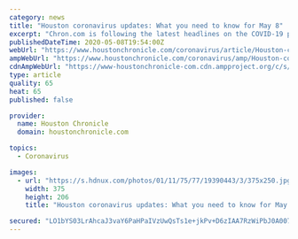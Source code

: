 ```yaml
---
category: news
title: "Houston coronavirus updates: What you need to know for May 8"
excerpt: "Chron.com is following the latest headlines on the COVID-19 pandemic and its effects on the Houston area. 12 p.m. Lina Hidalgo gave Klein High School student S"
publishedDateTime: 2020-05-08T19:54:00Z
webUrl: "https://www.houstonchronicle.com/coronavirus/article/Houston-coronavirus-updates-What-you-need-to-15256366.php"
ampWebUrl: "https://www.houstonchronicle.com/coronavirus/amp/Houston-coronavirus-updates-What-you-need-to-15256366.php"
cdnAmpWebUrl: "https://www-houstonchronicle-com.cdn.ampproject.org/c/s/www.houstonchronicle.com/coronavirus/amp/Houston-coronavirus-updates-What-you-need-to-15256366.php"
type: article
quality: 65
heat: 65
published: false

provider:
  name: Houston Chronicle
  domain: houstonchronicle.com

topics:
  - Coronavirus

images:
  - url: "https://s.hdnux.com/photos/01/11/75/77/19390443/3/375x250.jpg"
    width: 375
    height: 206
    title: "Houston coronavirus updates: What you need to know for May 8"

secured: "LO1bYS03LrAhcaJ3vaY6PaHPaIVzUwQsTs1e+jkPv+D6zIAA7RzWiPbJ0A007DhHfNN8cPoziuwWoY4rrm8Xr8yTjXGemAeiIQXxuC7xTVIXFg6Aw6i3KH/+1n1PDesriBBioVycQDCLywmoUaZc8fPJ98xmZ10cYxJ6hz60zXKSLyJgYUnEpiJXB32Yr8zxIsHiNQNKVdijvnK34GmBmXhlog8d0juh7RhaXtQ6OqdCAVeV7kpDS6xvTRT8vSFouEQIuMXI7OSu5e7howfAKKmjPKRYQOUWMl0LtbmhQC/26nXSHBybwAuXDwnAVKRU;OgrmXs6Odtd/De8DhGkHyQ=="
---
```



